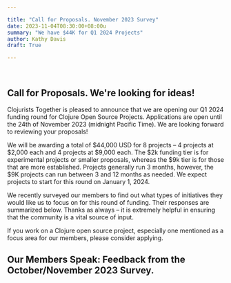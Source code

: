 ```yaml
---

title: "Call for Proposals. November 2023 Survey"
date: 2023-11-04T08:30:00+08:00u
summary: "We have $44K for Q1 2024 Projects"
author: Kathy Davis
draft: True

---  
```

<br>

## Call for Proposals. We're looking for ideas!
Clojurists Together is pleased to announce that we are opening our Q1 2024 funding round for Clojure Open Source Projects. Applications are open until the 24th of November 2023 (midnight Pacific Time). We are looking forward to reviewing your proposals!

We will be awarding a total of $44,000 USD for 8 projects – 4 projects at $2,000 each and 4 projects at $9,000 each. The $2k funding tier is for experimental projects or smaller proposals, whereas the $9k tier is for those that are more established. Projects generally run 3 months, however, the $9K projects can run between 3 and 12 months as needed. We expect projects to start for this round on January 1, 2024.  

We recently surveyed our members to find out what types of initiatives they would like us to focus on for this round of funding. Their responses are summarized below.  Thanks as always – it is extremely helpful in ensuring that the community is a vital source of input.  

If you work on a Clojure open source project, especially one mentioned as a focus area for our members, please consider applying.  

## Our Members Speak: Feedback from the October/November 2023 Survey.  

